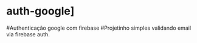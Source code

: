 # auth-google]
#Authenticação google com firebase
#Projetinho simples validando email via firebase auth.
